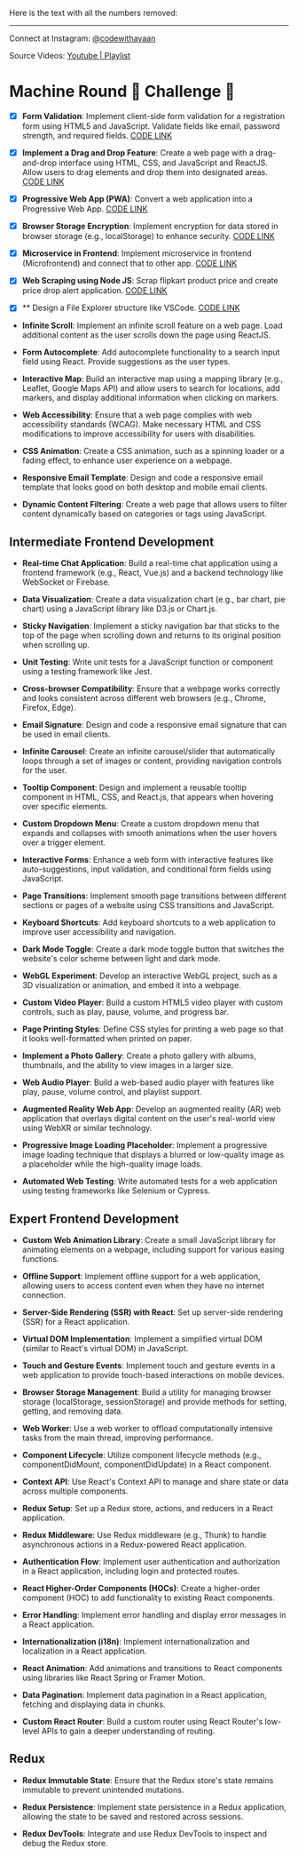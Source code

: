 Here is the text with all the numbers removed:

---

Connect at Instagram: [@codewithayaan](https://www.instagram.com/_codewithayaan/)

Source Videos: [Youtube | Playlist](https://www.youtube.com/watch?v=W3oxPPuIOfw&list=PLe5vjs4_PbIJLznsDNc0MyFcuY5DyySao)

# Machine Round 🧠 Challenge 🎯

- [X] **Form Validation**: Implement client-side form validation for a registration form using HTML5 and JavaScript. Validate fields like email, password strength, and required fields. [CODE LINK](https://github.com/codewithayaann/Machine-Round-Challenge/tree/main/day1-form-validation)

- [X]  **Implement a Drag and Drop Feature**: Create a web page with a drag-and-drop interface using HTML, CSS, and JavaScript and ReactJS. Allow users to drag elements and drop them into designated areas. [CODE LINK](https://github.com/codewithayaann/Machine-Round-Challenge/tree/main/day2-drag-and-drop)

- [X] **Progressive Web App (PWA)**: Convert a web application into a Progressive Web App. [CODE LINK](https://github.com/codewithayaann/Machine-Round-Challenge/tree/main/day3-progressive-web-app)

- [X]  **Browser Storage Encryption**: Implement encryption for data stored in browser storage (e.g., localStorage) to enhance security. [CODE LINK](https://github.com/codewithayaann/Machine-Round-Challenge/tree/main/day4-browser-encryption)
- [X]  **Microservice in Frontend**: Implement microservice in frontend (Microfrontend) and connect that to other app. [CODE LINK](https://github.com/codewithayaann/Machine-Round-Challenge/tree/main/day5-microfrontend)

- [X]  **Web Scraping using Node JS**: Scrap flipkart product price and create price drop alert application. [CODE LINK](https://github.com/codewithayaann/Machine-Round-Challenge/tree/main/day5-microfrontend)

- [X]   ** Design a File Explorer structure like VSCode. [CODE LINK](https://github.com/codewithayaann/Machine-Round-Challenge/tree/main/day5-microfrontend)

- **Infinite Scroll**: Implement an infinite scroll feature on a web page. Load additional content as the user scrolls down the page using ReactJS.

- **Form Autocomplete**: Add autocomplete functionality to a search input field using React. Provide suggestions as the user types.

- **Interactive Map**: Build an interactive map using a mapping library (e.g., Leaflet, Google Maps API) and allow users to search for locations, add markers, and display additional information when clicking on markers.

- **Web Accessibility**: Ensure that a web page complies with web accessibility standards (WCAG). Make necessary HTML and CSS modifications to improve accessibility for users with disabilities.

- **CSS Animation**: Create a CSS animation, such as a spinning loader or a fading effect, to enhance user experience on a webpage.

- **Responsive Email Template**: Design and code a responsive email template that looks good on both desktop and mobile email clients.

- **Dynamic Content Filtering**: Create a web page that allows users to filter content dynamically based on categories or tags using JavaScript.

## Intermediate Frontend Development

- **Real-time Chat Application**: Build a real-time chat application using a frontend framework (e.g., React, Vue.js) and a backend technology like WebSocket or Firebase.

- **Data Visualization**: Create a data visualization chart (e.g., bar chart, pie chart) using a JavaScript library like D3.js or Chart.js.

- **Sticky Navigation**: Implement a sticky navigation bar that sticks to the top of the page when scrolling down and returns to its original position when scrolling up.

- **Unit Testing**: Write unit tests for a JavaScript function or component using a testing framework like Jest.

- **Cross-browser Compatibility**: Ensure that a webpage works correctly and looks consistent across different web browsers (e.g., Chrome, Firefox, Edge).

- **Email Signature**: Design and code a responsive email signature that can be used in email clients.

- **Infinite Carousel**: Create an infinite carousel/slider that automatically loops through a set of images or content, providing navigation controls for the user.

- **Tooltip Component**: Design and implement a reusable tooltip component in HTML, CSS, and React.js, that appears when hovering over specific elements.

- **Custom Dropdown Menu**: Create a custom dropdown menu that expands and collapses with smooth animations when the user hovers over a trigger element.

- **Interactive Forms**: Enhance a web form with interactive features like auto-suggestions, input validation, and conditional form fields using JavaScript.

- **Page Transitions**: Implement smooth page transitions between different sections or pages of a website using CSS transitions and JavaScript.

- **Keyboard Shortcuts**: Add keyboard shortcuts to a web application to improve user accessibility and navigation.

- **Dark Mode Toggle**: Create a dark mode toggle button that switches the website's color scheme between light and dark mode.

- **WebGL Experiment**: Develop an interactive WebGL project, such as a 3D visualization or animation, and embed it into a webpage.

- **Custom Video Player**: Build a custom HTML5 video player with custom controls, such as play, pause, volume, and progress bar.

- **Page Printing Styles**: Define CSS styles for printing a web page so that it looks well-formatted when printed on paper.

- **Implement a Photo Gallery**: Create a photo gallery with albums, thumbnails, and the ability to view images in a larger size.

- **Web Audio Player**: Build a web-based audio player with features like play, pause, volume control, and playlist support.

- **Augmented Reality Web App**: Develop an augmented reality (AR) web application that overlays digital content on the user's real-world view using WebXR or similar technology.

- **Progressive Image Loading Placeholder**: Implement a progressive image loading technique that displays a blurred or low-quality image as a placeholder while the high-quality image loads.

- **Automated Web Testing**: Write automated tests for a web application using testing frameworks like Selenium or Cypress.

## Expert Frontend Development

- **Custom Web Animation Library**: Create a small JavaScript library for animating elements on a webpage, including support for various easing functions.

- **Offline Support**: Implement offline support for a web application, allowing users to access content even when they have no internet connection.

- **Server-Side Rendering (SSR) with React**: Set up server-side rendering (SSR) for a React application.

- **Virtual DOM Implementation**: Implement a simplified virtual DOM (similar to React's virtual DOM) in JavaScript.

- **Touch and Gesture Events**: Implement touch and gesture events in a web application to provide touch-based interactions on mobile devices.

- **Browser Storage Management**: Build a utility for managing browser storage (localStorage, sessionStorage) and provide methods for setting, getting, and removing data.

- **Web Worker**: Use a web worker to offload computationally intensive tasks from the main thread, improving performance.

- **Component Lifecycle**: Utilize component lifecycle methods (e.g., componentDidMount, componentDidUpdate) in a React component.

- **Context API**: Use React's Context API to manage and share state or data across multiple components.

- **Redux Setup**: Set up a Redux store, actions, and reducers in a React application.

- **Redux Middleware**: Use Redux middleware (e.g., Thunk) to handle asynchronous actions in a Redux-powered React application.

- **Authentication Flow**: Implement user authentication and authorization in a React application, including login and protected routes.

- **React Higher-Order Components (HOCs)**: Create a higher-order component (HOC) to add functionality to existing React components.

- **Error Handling**: Implement error handling and display error messages in a React application.

- **Internationalization (i18n)**: Implement internationalization and localization in a React application.

- **React Animation**: Add animations and transitions to React components using libraries like React Spring or Framer Motion.

- **Data Pagination**: Implement data pagination in a React application, fetching and displaying data in chunks.

- **Custom React Router**: Build a custom router using React Router's low-level APIs to gain a deeper understanding of routing.

## Redux

- **Redux Immutable State**: Ensure that the Redux store's state remains immutable to prevent unintended mutations.

- **Redux Persistence**: Implement state persistence in a Redux application, allowing the state to be saved and restored across sessions.

- **Redux DevTools**: Integrate and use Redux DevTools to inspect and debug the Redux store.
